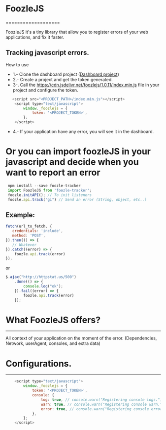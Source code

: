 # FoozleJS #
===================

FoozleJS it's a tiny library that allow you to register errors of your web applications, and fix it faster.


Tracking javascript errors.
----------
How to use
* 1.- Clone the dashboard project ([Dashboard project](https://github.com/jojo5716/foozlejs-front-django))
* 2.- Create a project and get the token generated.
* 3-. Call the https://cdn.jsdelivr.net/foozlejs/1.0.11/index.min.js file in your project and configure the token.
```javascript 
   <script src="<PROJECT_PATH>/index.min.js"></script>
    <script type="text/javascript">
        window._foozlejs = {
            token: '<PROJECT_TOKEN>',
        };
    </script>
```
* 4.- If your application have any error, you will see it in the dashboard.
# Or you can import foozleJS in your javascript and decide when you want to report an error
``` javascript
 npm install --save foozle-tracker 
 import FoozleJS from 'foozle-tracker';
 foozle.initAPI(); // To init listeners
 foozle.api.track("gi") // Send an error (String, object, etc..)
```
## Example:
``` javascript
fetch(url_to_fetch, {
   credentials: 'include',
   method: 'POST',
}).then(() => {
   // Whatever
}).catch((error) => {
    foozle.api.track(error)
});

```
or

``` javascript
$.ajax("http://httpstat.us/500")
    .done(() => {
        console.log("ok");
    }).fail((error) => {
        foozle.api.track(error)
    });
```
# What FoozleJS offers? #
----------

All context of your application on the moment of the error. (Dependencies, Network, userAgent, consoles, and extra data)


# Configurations. #
----------

```javascript 
    <script type="text/javascript">
        window._foozlejs = {
            token: '<PROJECT_TOKEN>',
            console: {
                log: true, // console.warn("Registering console logs.")
                warn: true, // console.warn("Registering console warn.")
                error: true, // console.warn("Registering console error.")
            },
        };
    </script>
```



